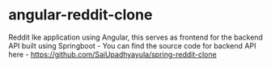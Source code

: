 # angular-reddit-clone
Reddit lke application using Angular, this serves as frontend for the backend API built using Springboot - You can find the source code for backend API here - https://github.com/SaiUpadhyayula/spring-reddit-clone
